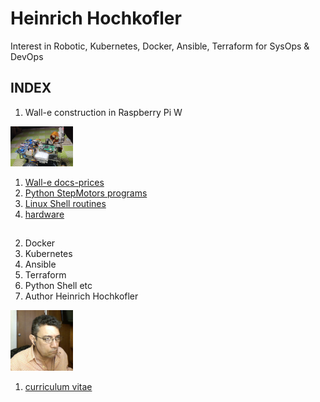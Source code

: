 # Heinrich Hochkofler
Interest in Robotic, Kubernetes, Docker, Ansible, Terraform for SysOps & DevOps

## INDEX

1. Wall-e construction in Raspberry Pi W

<img src="./Wall-e_Docs/wall-e.png" width="100"/>

   1. [Wall-e docs-prices](./Wall-e_Docs)
   2. [Python StepMotors programs](./software-python)
   3. [Linux Shell routines](./software-shell)
   4. [hardware](./hardware)

##

2. Docker
3. Kubernetes
4. Ansible
5. Terraform
6. Python Shell etc
7. Author Heinrich Hochkofler

<img src="./curriculum/foto_HH.jpg" width="100"/>

   1.  [curriculum vitae](./curriculum)
   